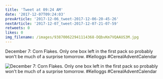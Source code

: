 ```yaml
---
title: 'Tweet at 09:24 AM'
date: '2017-12-07T09:24:03'
prevArticle: '2017-12-06_tweet-2017-12-06-20-45-26'
nextArticle: '2017-12-07_tweet-2017-12-07-21-07-59'
retweets: 0
likes: 0
img_filename: /images/938700622941114368-DQbvKm7VQAAUS3M.jpg
---
```

December 7: Corn Flakes. Only one box left in the first pack so probably won't be much of a surprise tomorrow. #Kelloggs #CerealAdventCalendar

![December 7: Corn Flakes. Only one box left in the first pack so probably won't be much of a surprise tomorrow. #Kelloggs #CerealAdventCalendar](/images/938700622941114368-DQbvKm7VQAAUS3M.jpg "December 7: Corn Flakes. Only one box left in the first pack so probably won't be much of a surprise tomorrow. #Kelloggs #CerealAdventCalendar")